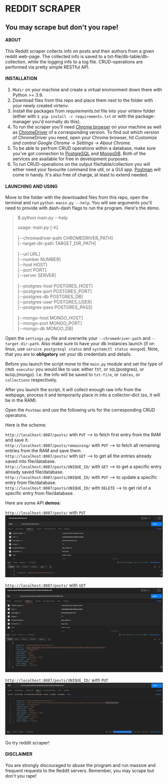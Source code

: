 # REDDIT SCRAPER
## You may scrape but don't you rape!    
#### ABOUT
This Reddit scraper collects info on posts and their authors from a given reddit web-page.
The collected info is saved to a txt-file/db-table/db-collection, while the logging info to 
a log file. CRUD-operations are performed via pretty simple RESTful API.
#### INSTALLATION 
1. `Mkdir` on  your machine and create a virtual environment down there with Python >= 3.9.
2. Download files from this repo and place them next to the folder with your newly created virtenv.
3. Install the packages from *requirements.txt* file into your virtenv folder
(either with `$ pip install -r requirements.txt` or with the package-manager you'd normally do this).
4. To run the scraper you'll need [Chrome browser](https://www.google.com/chrome/)
on your machine as well as [ChromeDriver](https://chromedriver.chromium.org/) of a corresponding version.
To find out which version of ChromeDriver you need, open your Chrome browser, hit *Customize and control Google
Chrome -> Settings -> About Chrome*.
5. To be able to perfrom CRUD operations within a database, make sure you've got
connection to [PostgreSQL](https://www.postgresql.org/) and [MongoDB](https://www.mongodb.com/). 
Both of the services are available for free in development purposes. 
6. To run CRUD-operations on the output file/table/collection you will either need your favourite command line
util, or a GUI app. [Postman](https://www.postman.com/downloads/) will come in handy.
It's also free of charge, at least to extend needed.

#### LAUNCHING AND USING
Move to the folder with the downloaded files from this repo, open the terminal and run `python manin.py --help`.
You will see arguments you'll need to provide with dash-dash flags to run the program. Here's the demo.
> $ python main.py --help
> 
> usage: main.py [-h] <br><br>
> [--chromedriver-path CHROMEDRIVER_PATH] <br> 
> [--target-dir-path TARGET_DIR_PATH] <br><br>
> [--url URL] <br>
> [--number NUMBER] <br>
> [--host HOST] <br>
> [--port PORT] <br>
> [--server SERVER] <br><br>
> [--postgres-host POSTGRES_HOST] <br>
> [--postgres-port POSTGRES_PORT] <br>
> [--postgres-db POSTGRES_DB] <br>
> [--postgres-user POSTGRES_USER] <br>
> [--postgres-pass POSTGRES_PASS] <br><br>
> [--mongo-host MONGO_HOST]<br>
> [--mongo-port MONGO_PORT] <br>
> [--mongo-db MONGO_DB]<br>


Open the `settings.py` file and overwrite your `--chromedriver-path` and `--target-dir-path`.
Also make sure to have your db instances launch (if on linux, use `service postgresql status` and `systemctl status
mongod`). Note, that you are to **obligatory** set your db credentials and details.

Before you launch the script move to the `main.py` module and set the type of `CRUD
executor` you would like to use: either `TXT`, or `SQL`(postgres), or `NoSQL`(mongo).
I.e. the info will be saved to `txt-file`, or  `tables`, or `collections` respectively.

After you launch the script, it will collect enough raw info from the webpage, process it and
temporarily place in into a collector-dict (so, it will be in the RAM). 

Open the `Postman` and use the following uris for the corresponding CRUD
operatons.

Here is the scheme: <br>

`http://localhost:8087/posts/` with `PUT`
--> to fetch first entry from the RAM and save it. <br>
`http://localhost:8087/posts/remaining/` with `PUT`
--> to fetch all remaining entries from the RAM and save them. <br>
`http://localhost:8087/posts/` with `GET`
--> to get all the entries already saved into file/database. <br>
`http://localhost:8087/posts/UNIQUE_ID/` with `GET`
--> to get a specific entry already saved file/database. <br>
`http://localhost:8087/posts/UNIQUE_ID/` with `PUT`
--> to update a specific entry from file/database. <br>
`http://localhost:8087/posts/UNIQUE_ID/` with `DELETE`
--> to get rid of a specific entry from file/database. <br>

Here are some API **demos**: <br>

`http://localhost:8087/posts/` with `PUT`
![demo](api_demos/api_demo_write_one_post.png) <br>

`http://localhost:8087/posts/` with `GET`
![demo](api_demos/api_demo_get_one_post.png) <br>

`http://localhost:8087/posts/UNIQUE_ID/` with `PUT`
![demo](api_demos/api_demo_update_one_post.png) <br>

Go try reddit scraper!

#### DISCLAIMER
You are strongly discouraged to abuse the program and run massive and frequent requests
to the Reddit servers. Remember, you may scrape but don't you rape!